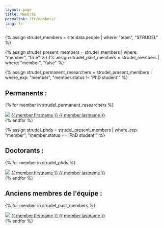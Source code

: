 ```yaml
---
layout: page
title: Membres
permalink: /fr/members/
lang: fr
---
```


{% assign strudel_members = site.data.people | where: "team", "STRUDEL" %}

{% assign strudel_present_members = strudel_members | where: "member", "true" %}
{% assign strudel_past_members = strudel_members | where: "member", "false" %}

{% assign strudel_permanent_researchers = strudel_present_members | where_exp: "member", "member.status != 'PhD student'" %}

## Permanents :

{% for member in strudel_permanent_researchers %}
  <div>
    <!-- <img class="rounded-circle" src="{{ member.photo }}"/> -->
    <img class="rounded-circle"
    {% if member.photo contains "http" %}
      src="{{ member.photo }}"
    {% else %}
      src="https://umrlastig.github.io{{ member.photo }}"
    {% endif %}
    />
    <!-- <a href="{{ member.webpage }}" /> -->
    <a
    {% if member.webpage contains "http" %}
      href="{{ member.webpage }}"
    {% else %}
      href="https://umrlastig.github.io{{ member.webpage }}"
    {% endif %} >
      {{ member.firstname }} {{ member.lastname }}
    </a>
  </div>
{% endfor %}

{% assign strudel_phds = strudel_present_members | where_exp: "member", "member.status == 'PhD student'" %}

## Doctorants :

{% for member in strudel_phds %}
  <div>
    <!-- <img class="rounded-circle" src="{{ member.photo }}"/> -->
    <img class="rounded-circle"
    {% if member.photo contains "http" %}
      src="{{ member.photo }}"
    {% else %}
      src="https://umrlastig.github.io{{ member.photo }}"
    {% endif %}
    />
    <!-- <a href="{{ member.webpage }}" /> -->
    <a
    {% if member.webpage contains "http" %}
      href="{{ member.webpage }}"
    {% else %}
      href="https://umrlastig.github.io{{ member.webpage }}"
    {% endif %} >
      {{ member.firstname }} {{ member.lastname }}
    </a>
  </div>
{% endfor %}

## Anciens membres de l'équipe :

{% for member in strudel_past_members %}
  <div>
    <!-- <img class="rounded-circle" src="{{ member.photo }}"/> -->
    <img class="rounded-circle"
    {% if member.photo contains "http" %}
      src="{{ member.photo }}"
    {% else %}
      src="https://umrlastig.github.io{{ member.photo }}"
    {% endif %}
    />
    <!-- <a href="{{ member.webpage }}" /> -->
    <a
    {% if member.webpage contains "http" %}
      href="{{ member.webpage }}"
    {% else %}
      href="https://umrlastig.github.io{{ member.webpage }}"
    {% endif %} >
      {{ member.firstname }} {{ member.lastname }}
    </a>
  </div>
{% endfor %}
